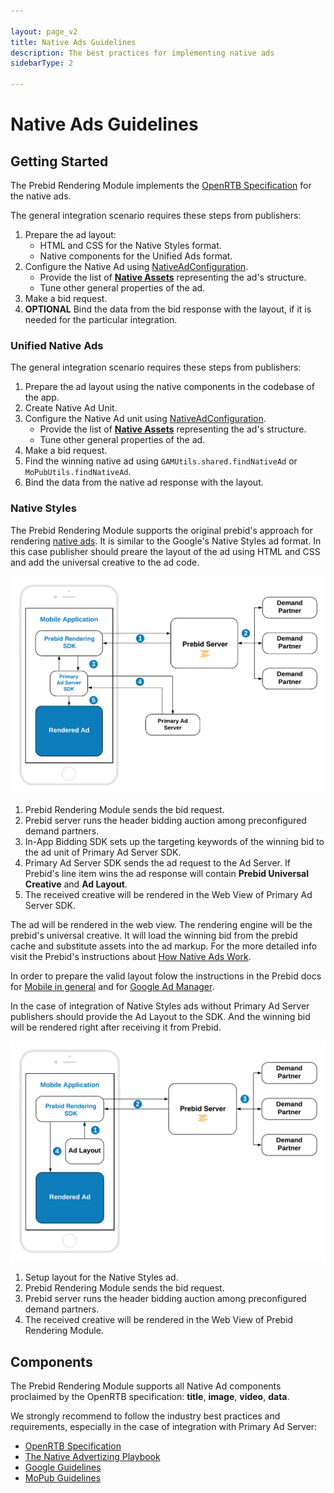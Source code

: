 ```yaml
---

layout: page_v2
title: Native Ads Guidelines
description: The best practices for implementing native ads
sidebarType: 2

---
```


# Native Ads Guidelines

## Getting Started

The Prebid Rendering Module implements the [OpenRTB Specification](https://www.iab.com/wp-content/uploads/2018/03/OpenRTB-Native-Ads-Specification-Final-1.2.pdf) for the native ads.

The general integration scenario requires these steps from publishers:

1. Prepare the ad layout:
    * HTML and CSS for the Native Styles format.
    * Native components for the Unified Ads format.
1. Configure the Native Ad using [NativeAdConfiguration](rendering-native-ad-configuration.md).
    * Provide the list of **[Native Assets](#components)** representing the ad's structure.
    * Tune other general properties of the ad.
1. Make a bid request.
1. **OPTIONAL** Bind the data from the bid response with the layout, if it is needed for the particular integration.

### Unified Native Ads

The general integration scenario requires these steps from publishers:

1. Prepare the ad layout using the native components in the codebase of the app.
2. Create Native Ad Unit.
3. Configure the Native Ad unit using [NativeAdConfiguration](rendering-native-ad-configuration.md).
    * Provide the list of **[Native Assets](#components)** representing the ad's structure.
    * Tune other general properties of the ad.
4. Make a bid request.
5. Find the winning native ad using `GAMUtils.shared.findNativeAd` or `MoPubUtils.findNativeAd`.
6. Bind the data from the native ad response with the layout.

### Native Styles

The Prebid Rendering Module supports the original prebid's approach for rendering [native ads](https://docs.prebid.org/prebid-mobile/pbm-api/ios/pbm-nativeadunit-ios.html). It is similar to the Google's Native Styles ad format. In this case publisher should preare the layout of the ad using HTML and CSS and add the universal creative to the ad code.

![Rendering with GAM as the Primary Ad Server](/assets/images/prebid-mobile/modules/rendering/Native-Styles-Primary-Ad-Server.png)

1. Prebid Rendering Module sends the bid request.
2. Prebid server runs the header bidding auction among preconfigured demand partners.
3. In-App Bidding SDK sets up the targeting keywords of the winning bid to the ad unit of Primary Ad Server SDK.
4. Primary Ad Server SDK sends the ad request to the Ad Server. If Prebid's line item wins the ad response will contain **Prebid Universal Creative** and **Ad Layout**.
5. The received creative will be rendered in the Web View of Primary Ad Server SDK.  

The ad will be rendered in the web view. The rendering engine will be the prebid's universal creative. It will load the winning bid from the prebid cache and substitute assets into the ad markup. For the more detailed info visit the Prebid's instructions about [How Native Ads Work](https://docs.prebid.org/dev-docs/show-native-ads.html#how-native-ads-work).

In order to prepare the valid layout folow the instructions in the Prebid docs for [Mobile in general](https://docs.prebid.org/prebid-mobile/adops-native-setup.html) and for [Google Ad Manager](https://docs.prebid.org/adops/setting-up-prebid-native-in-dfp.html).

In the case of integration of Native Styles ads without Primary Ad Server publishers should provide the Ad Layout to the SDK. And the winning bid will be rendered right after receiving it from Prebid.

![Rendering with GAM as the Primary Ad Server](/assets/images/prebid-mobile/modules/rendering/Native-Styles-Prebid.png)

1. Setup layout for the Native Styles ad.
2. Prebid Rendering Module sends the bid request.
3. Prebid server runs the header bidding auction among preconfigured demand partners.
3. The received creative will be rendered in the Web View of Prebid Rendering Module.
 

## Components

The Prebid Rendering Module supports all Native Ad components proclaimed by the OpenRTB specification: **title**, **image**, **video**, **data**.

We strongly recommend to follow the industry best practices and requirements, especially in the case of integration with Primary Ad Server:

* [OpenRTB Specification](https://www.iab.com/wp-content/uploads/2018/03/OpenRTB-Native-Ads-Specification-Final-1.2.pdf)
* [The Native Advertizing Playbook](https://www.iab.com/wp-content/uploads/2015/06/IAB-Native-Advertising-Playbook2.pdf)
* [Google Guidelines](https://support.google.com/admanager/answer/6075370)
* [MoPub Guidelines](https://developers.mopub.com/publishers/best-practices/native-ads/)
